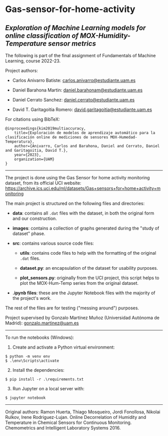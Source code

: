 # Gas-sensor-for-home-activity

## *Exploration of Machine Learning models for online classification of MOX-Humidity-Temperature sensor metrics*

The following is part of the final assignment of Fundamentals of Machine Learning, course 2022-23.

Project authors:

+ Carlos Anivarro Batiste: carlos.anivarro@estudiante.uam.es

+ Daniel Barahona Martin: daniel.barahonam@estudiante.uam.es

+ Daniel Cerrato Sanchez: daniel.cerrato@estudiante.uam.es

+ David T. Garitagoitia Romero: david.garitagoitia@estudiante.uam.es

For citations using BibTeX:

```
@inproceedings{kim2019multiaccuracy,
    title={Exploración de modelos de aprendizaje automático para la clasificación online de mediciones de sensores MOX-Humedad-Temperatura},
    author={Anivarro, Carlos and Barahona, Daniel and Cerrato, Daniel and Garitagoitia, David T.},
    year={2023},
    organization={UAM}
}
```

***

The project is done using the Gas Sensor for home activity monitoring dataset, from its official UCI website: https://archive.ics.uci.edu/ml/datasets/Gas+sensors+for+home+activity+monitoring

The main project is structured on the following files and directories:

+ **data**: contains all `.dat` files with the dataset, in both the original form and our construction.

+ **images**: contains a collection of graphs generated during the "study of dataset" phase.

+ **src**: contains various source code files:

    - **utils**: contains code files to help with the formatting of the original `.dat` files.

    - **dataset.py**: an encapsulation of the dataset for usability purposes.

    - **plot_sensors.py**: originally from the UCI project, this script helps to plot the MOX-Hum-Temp series from the original dataset.

+ **.ipynb files**: these are the Jupyter Notebook files with the majority of the project's work.

The rest of the files are for testing ("messing around") purposes.

Project supervised by Gonzalo Martínez Muñoz (Universidad Autónoma de Madrid): gonzalo.martinez@uam.es

***

To run the notebooks (Windows):

1. Create and activate a Python virtual environment:

```
$ python -m venv env
$ .\env\Scripts\activate
```

2. Install the dependencies:

```
$ pip install -r .\requirements.txt
```

3. Run Jupyter on a local server with:

```
$ jupyter notebook
```

***

Original authors:
Ramon Huerta, Thiago Mosqueiro, Jordi Fonollosa, Nikolai Rulkov, Irene Rodriguez-Lujan. Online Decorrelation of Humidity and Temperature in Chemical Sensors for Continuous Monitoring. Chemometrics and Intelligent Laboratory Systems 2016.